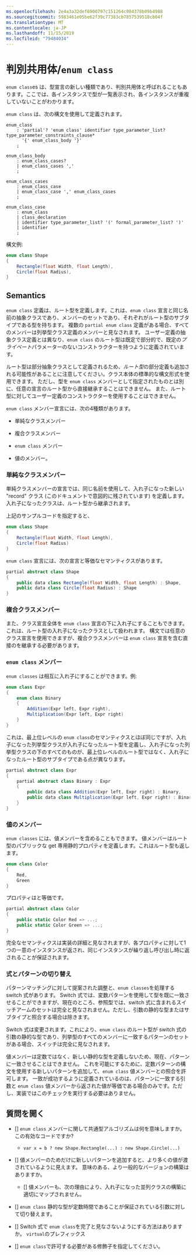 ```yaml
---
ms.openlocfilehash: 2e4a3a32def6900797c151264c984378b09b4988
ms.sourcegitcommit: 5983461e05be62f39c77383cb7857539518cb04f
ms.translationtype: MT
ms.contentlocale: ja-JP
ms.lasthandoff: 11/15/2019
ms.locfileid: "79484034"
---
```


# <a name="discriminated-unions--enum-class"></a>判別共用体/`enum class`

`enum class`es は、型宣言の新しい種類であり、判別共用体と呼ばれることもあります。ここでは、各インスタンスで型が一覧表示され、各インスタンスが重複していないことがわかります。

`enum class` は、次の構文を使用して定義されます。

```antlr
enum_class
    : 'partial'? 'enum class' identifier type_parameter_list? type_parameter_constraints_clause* 
      '{' enum_class_body '}'
    ;

enum_class_body
    : enum_class_cases?
    | enum_class_cases ','
    ;

enum_class_cases
    : enum_class_case
    | enum_class_case ',' enum_class_cases
    ;

enum_class_case
    : enum_class
    | class_declaration
    | identifier type_parameter_list? '(' formal_parameter_list? ')'
    | identifier
    ;

```

構文例:

```C#
enum class Shape
{
    Rectangle(float Width, float Length),
    Circle(float Radius),
}
```

## <a name="semantics"></a>Semantics

`enum class` 定義は、ルート型を定義します。これは、`enum class` 宣言と同じ名前の抽象クラスであり、メンバーのセットであり、それぞれがルート型のサブタイプである型を持ちます。 複数の `partial enum class` 定義がある場合、すべてのメンバーは列挙型クラス定義のメンバーと見なされます。 ユーザー定義の抽象クラス定義とは異なり、`enum class` のルート型は既定で部分的で、既定の*プライベート*パラメーターのないコンストラクターを持つように定義されています。

ルート型は部分抽象クラスとして定義されるため、*ルート型*の部分定義も追加される可能性があることに注意してください。クラス本体の標準的な構文形式を使用できます。
ただし、型を `enum class` メンバーとして指定されたものとは別に、任意の宣言のルート型から直接継承することはできません。 また、ルート型に対してユーザー定義のコンストラクターを使用することはできません。

`enum class` メンバー宣言には、次の4種類があります。

* 単純なクラスメンバー

* 複合クラスメンバー

* `enum class` メンバー

* 値のメンバー。

### <a name="simple-class-members"></a>単純なクラスメンバー

単純クラスメンバーの宣言では、同じ名前を使用して、入れ子になった新しい "record" クラス (このドキュメントで意図的に残されています) を定義します。 入れ子になったクラスは、ルート型から継承されます。

上記のサンプルコードを指定すると、

```C#
enum class Shape
{
    Rectangle(float Width, float Length),
    Circle(float Radius)
}
```

`enum class` 宣言には、次の宣言と等価なセマンティクスがあります。

```C#
partial abstract class Shape
{
    public data class Rectangle(float Width, float Length) : Shape,
    public data class Circle(float Radius) : Shape
}
```

### <a name="complex-class-members"></a>複合クラスメンバー

また、クラス宣言全体を `enum class` 宣言の下に入れ子にすることもできます。 これは、ルート型の入れ子になったクラスとして扱われます。 構文では任意のクラス宣言を使用できますが、複合クラスメンバーは `enum class` 宣言を含む直接のを継承する必要があります。 

### <a name="enum-class-members"></a>`enum class` メンバー

`enum classes` は相互に入れ子にすることができます。例:

```C#
enum class Expr
{
    enum class Binary
    {
        Addition(Expr left, Expr right),
        Multiplication(Expr left, Expr right)
    }
}
```

これは、最上位レベルの `enum class`のセマンティクスとほぼ同じですが、入れ子になった列挙型クラスが入れ子になったルート型を定義し、入れ子になった列挙型クラスの下のすべてのものが、最上位レベルのルート型ではなく、入れ子になったルート型のサブタイプである点が異なります。

```C#
partial abstract class Expr
{
    partial abstract class Binary : Expr
    {
        public data class Addition(Expr left, Expr right) : Binary,
        public data class Multiplication(Expr left, Expr right) : Binary
    }
}
```

### <a name="value-members"></a>値のメンバー

`enum classes` には、値メンバーを含めることもできます。 値メンバーはルート型のパブリックな get 専用静的プロパティを定義します。これはルート型も返します。

```C#
enum class Color
{
    Red,
    Green
}
```

プロパティはと等価です。

```C#
partial abstract class Color
{
    public static Color Red => ...;
    public static Color Green => ...;
}
```

完全なセマンティクスは実装の詳細と見なされますが、各プロパティに対して1つの一意のインスタンスが返され、同じインスタンスが繰り返し呼び出し時に返されることが保証されます。


### <a name="switch-expression-and-patterns"></a>式とパターンの切り替え

パターンマッチングに対して提案された調整と、`enum classes`を処理する switch 式があります。 Switch 式では、変数パターンを使用して型を既に一致させることができますが、現在のところ、参照型では、switch 式に含まれるスイッチアームのセットは完全と見なされません。ただし、引数の静的な型またはサブタイプと照合する場合は除きます。

Switch 式は変更されます。これにより、`enum class` のルート型が switch 式の引数の静的な型であり、列挙型のすべてのメンバーに一致するパターンのセットがある場合、スイッチは完全に見なされます。

値メンバーは定数ではなく、新しい静的な型を定義しないため、現在、パターンに一致させることはできません。 これを可能にするために、定数パターンの構文を使用する新しいパターンを追加して、`enum class` 値メンバーとの照合を許可します。 一致が成功するように定義されているのは、パターンに一致する引数と `enum class` 値メンバーから返された値が等価である場合のみです。ただし、実装ではこのチェックを実行する必要はありません。


## <a name="open-questions"></a>質問を開く

- [] `enum class` メンバーに関して共通型アルゴリズムは何を意味しますか。 この有効なコードですか?
    * `var x = b ? new Shape.Rectangle(...) : new Shape.Circle(...)`

- [] 値メンバーのためだけに新しいパターンを追加すると、より多くの値が渡されているように見えます。 意味のある、より一般的なバージョンの構築はありますか。
    - [] 値メンバーも、次の理由により、入れ子になった並列クラスの構築に適切にマップされません。

- [] `enum class` 静的な型が定数時間であることが保証されている引数に対して切り替えます。

- [] Switch 式で `enum class`を完了と見なさないようにする方法はありますか。 `virtual`のプレフィックス

- [] `enum class`で許可する必要がある修飾子を指定してください。